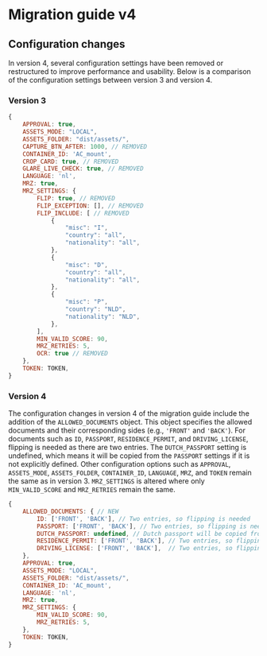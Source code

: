 # Migration guide v4

## Configuration changes

In version 4, several configuration settings have been removed or restructured to improve performance and usability. Below is a comparison of the configuration settings between version 3 and version 4.

### Version 3

```javascript
{
    APPROVAL: true,
    ASSETS_MODE: "LOCAL",
    ASSETS_FOLDER: "dist/assets/",
    CAPTURE_BTN_AFTER: 1000, // REMOVED
    CONTAINER_ID: 'AC_mount',
    CROP_CARD: true, // REMOVED
    GLARE_LIVE_CHECK: true, // REMOVED
    LANGUAGE: 'nl',
    MRZ: true,
    MRZ_SETTINGS: {
        FLIP: true, // REMOVED
        FLIP_EXCEPTION: [], // REMOVED
        FLIP_INCLUDE: [ // REMOVED
            {
                "misc": "I",
                "country": "all",
                "nationality": "all",
            },
            {
                "misc": "D",
                "country": "all",
                "nationality": "all",
            },
            {
                "misc": "P",
                "country": "NLD",
                "nationality": "NLD",
            },
        ],
        MIN_VALID_SCORE: 90,
        MRZ_RETRIES: 5, 
        OCR: true // REMOVED
    },
    TOKEN: TOKEN,
}
```

### Version 4

The configuration changes in version 4 of the migration guide include the addition of the `ALLOWED_DOCUMENTS` object. This object specifies the allowed documents and their corresponding sides (e.g., `'FRONT'` and `'BACK'`). For documents such as `ID`, `PASSPORT`, `RESIDENCE_PERMIT`, and `DRIVING_LICENSE`, flipping is needed as there are two entries. The `DUTCH_PASSPORT` setting is undefined, which means it will be copied from the `PASSPORT` settings if it is not explicitly defined. Other configuration options such as `APPROVAL`, `ASSETS_MODE`, `ASSETS_FOLDER`, `CONTAINER_ID`, `LANGUAGE`, `MRZ`, and `TOKEN` remain the same as in version 3. `MRZ_SETTINGS` is altered where only `MIN_VALID_SCORE` and `MRZ_RETRIES` remain the same.

```javascript
{
    ALLOWED_DOCUMENTS: { // NEW
        ID: ['FRONT', 'BACK'], // Two entries, so flipping is needed
        PASSPORT: ['FRONT', 'BACK'], // Two entries, so flipping is needed
        DUTCH_PASSPORT: undefined, // Dutch passport will be copied from PASSPORT settings if undefined
        RESIDENCE_PERMIT: ['FRONT', 'BACK'], // Two entries, so flipping is needed
        DRIVING_LICENSE: ['FRONT', 'BACK'],  // Two entries, so flipping is needed
    },
    APPROVAL: true,
    ASSETS_MODE: "LOCAL",
    ASSETS_FOLDER: "dist/assets/",
    CONTAINER_ID: 'AC_mount',
    LANGUAGE: 'nl',
    MRZ: true,
    MRZ_SETTINGS: {
        MIN_VALID_SCORE: 90,
        MRZ_RETRIES: 5, 
    },
    TOKEN: TOKEN,
}
```
